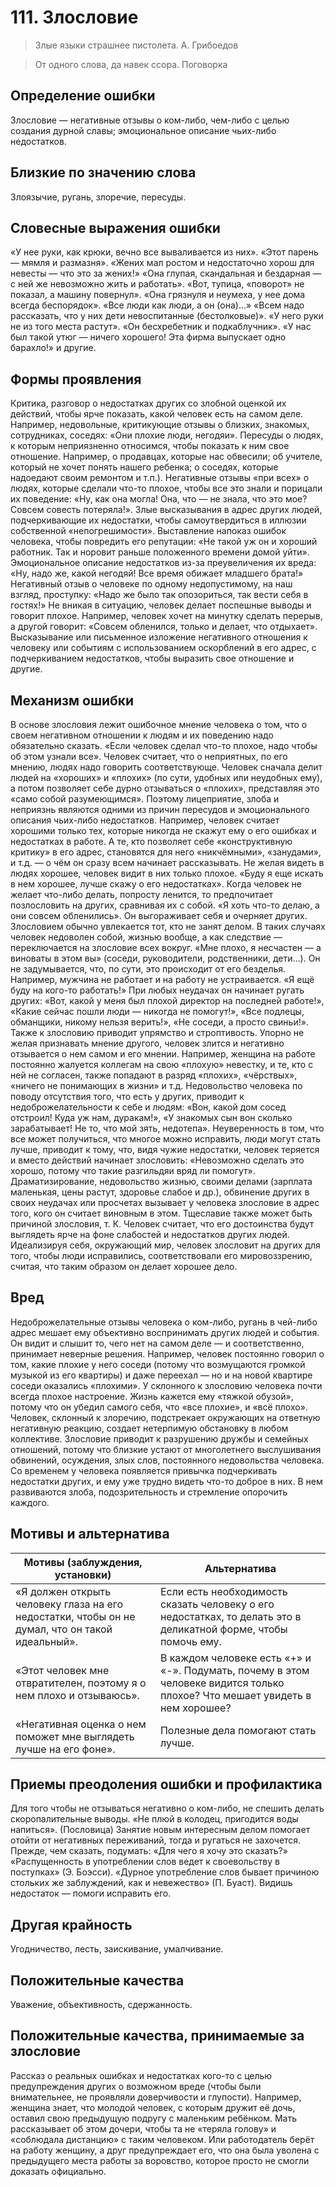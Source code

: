 # 111. Злословие
>Злые языки страшнее пистолета.
А. Грибоедов

>От одного слова, да навек ссора.
Поговорка

## Определение ошибки
Злословие — негативные отзывы о ком-либо, чем-либо с целью создания дурной славы; эмоциональное описание чьих-либо недостатков.

## Близкие по значению слова
Злоязычие, ругань, злоречие, пересуды.

## Словесные выражения ошибки
«У нее руки, как крюки, вечно все вываливается из них».
«Этот парень — мямля и размазня».
«Жених мал ростом и недостаточно хорош для невесты — что это за жених!»
«Она глупая, скандальная и бездарная — с ней же невозможно жить и работать».
«Вот, тупица, «поворот» не показал, а машину повернул».
«Она грязнуля и неумеха, у нее дома всегда беспорядок».
«Все люди как люди, а он (она)...»
«Всем надо рассказать, что у них дети невоспитанные (бестолковые)».
«У него руки не из того места растут».
«Он бесхребетник и подкаблучник».
«У нас был такой утюг — ничего хорошего! Эта фирма выпускает одно барахло!» и другие.

## Формы проявления
Критика, разговор о недостатках других со злобной оценкой их действий, чтобы ярче показать, какой человек есть на самом деле. Например, недовольные, критикующие отзывы о близких, знакомых, сотрудниках, соседях: «Они плохие люди, негодяи».
Пересуды о людях, к которым неприязненно относимся, чтобы показать к ним свое отношение. Например, о продавцах, которые нас обвесили; об учителе, который не хочет понять нашего ребенка; о соседях, которые надоедают своим ремонтом и т.п.).
Негативные отзывы «при всех» о людях, которые сделали что-то плохое, чтобы все это знали и порицали их поведение: «Ну, как она могла! Она, что — не знала, что это мое? Совсем совесть потеряла!».
Злые высказывания в адрес других людей, подчеркивающие их недостатки, чтобы самоутвердиться в иллюзии собственной «непогрешимости».
Выставление напоказ ошибок человека, чтобы повредить его репутации: «Не такой уж он и хороший работник. Так и норовит раньше положенного времени домой уйти».
Эмоциональное описание недостатков из-за преувеличения их вреда: «Ну, надо же, какой негодяй! Все время обижает младшего брата!»
Негативный отзыв о человеке по одному недопустимому, на наш взгляд, проступку: «Надо же было так опозориться, так вести себя в гостях!»
Не вникая в ситуацию, человек делает поспешные выводы и говорит плохое. Например, человек хочет на минутку сделать перерыв, а другой говорит: «Совсем обленился, только и делает, что отдыхает».
Высказывание или письменное изложение негативного отношения к человеку или событиям с использованием оскорблений в его адрес, с подчеркиванием недостатков, чтобы выразить свое отношение и другие.

## Механизм ошибки
В основе злословия лежит ошибочное мнение человека о том, что о своем негативном отношении к людям и их поведению надо обязательно сказать. «Если человек сделал что-то плохое, надо чтобы об этом узнали все». Человек считает, что о неприятных, по его мнению, людях надо говорить соответствующе. Человек сначала делит людей на «хороших» и «плохих» (по сути, удобных или неудобных ему), а потом позволяет себе дурно отзываться о «плохих», представляя это «само собой разумеющимся». Поэтому лицеприятие, злоба и неприязнь являются одними из причин пересудов и эмоционального описания чьих-либо недостатков. Например, человек считает хорошими только тех, которые никогда не скажут ему о его ошибках и недостатках в работе. А те, кто позволяет себе «конструктивную критику» в его адрес, становятся для него «никчёмными», «занудами», и т.д. — о чём он сразу всем начинает рассказывать.
Не желая видеть в людях хорошее, человек видит в них только плохое. «Буду я еще искать в нем хорошее, лучше скажу о его недостатках».
Когда человек не желает что-либо делать, попросту ленится, то предпочитает позлословить на других, сравнивая их с собой. «Я хоть что-то делаю, а они совсем обленились». Он выгораживает себя и очерняет других.
Злословием обычно увлекается тот, кто не занят делом. В таких случаях человек недоволен собой, жизнью вообще, а как следствие — переключается на злословие всех вокруг. «Мне плохо, я несчастен — а виноваты в этом вы» (соседи, руководители, родственники, дети...). Он не задумывается, что, по сути, это происходит от его безделья. Например, мужчина не работает и на работу не устраивается. «Я ещё буду на кого-то работать!» При любых неудачах он начинает ругать других: «Вот, какой у меня был плохой директор на последней работе!», «Какие сейчас пошли люди — никогда не помогут!», «Все подлецы, обманщики, никому нельзя верить!», «Не соседи, а просто свиньи!».
Также к злословию приводит упрямство и строптивость. Упорно не желая признавать мнение другого, человек злится и негативно отзывается о нем самом и его мнении. Например, женщина на работе постоянно жалуется коллегам на свою «плохую» невестку, и те, кто с ней не согласен, также попадают в разряд «плохих», «чёрствых», «ничего не понимающих в жизни» и т.д.
Недовольство человека по поводу отсутствия того, что есть у других, приводит к недоброжелательности к себе и людям: «Вон, какой дом сосед отстроил! Куда уж нам, дуракам!», «У знакомых сын вон сколько зарабатывает! Не то, что мой зять, недотепа».
Неуверенность в том, что все может получиться, что многое можно исправить, люди могут стать лучше, приводит к тому, что, видя чужие недостатки, человек теряется и вместо действий начинает злословить: «Невозможно сделать это хорошо, потому что такие разгильдяи вряд ли помогут».
Драматизирование, недовольство жизнью, своими делами (зарплата маленькая, цены растут, здоровье слабое и др.), обвинение других в своих неудачах или просчетах вызывает у человека злословие в адрес того, кого он считает виновным в этом.
Тщеславие также может быть причиной злословия, т. К. Человек считает, что его достоинства будут выглядеть ярче на фоне слабостей и недостатков других людей.
Идеализируя себя, окружающий мир, человек злословит на других для того, чтобы люди исправились, соответствовали его мировоззрению, считая, что таким образом он делает хорошее дело.

## Вред
Недоброжелательные отзывы человека о ком-либо, ругань в чей-либо адрес мешает ему объективно воспринимать других людей и события. Он видит и слышит то, чего нет на самом деле — и соответственно, принимает неверные решения. Например, человек постоянно говорил о том, какие плохие у него соседи (потому что возмущаются громкой музыкой из его квартиры) и даже переехал — но и на новой квартире соседи оказались «плохими».
У склонного к злословию человека почти всегда плохое настроение. Жизнь кажется ему «тяжкой обузой», потому что он убедил самого себя, что «все плохие», и «всё плохо».
Человек, склонный к злоречию, подстрекает окружающих на ответную негативную реакцию, создает нетерпимую обстановку в любом коллективе.
Злословие приводит к разрушению дружбы и семейных отношений, потому что близкие устают от многолетнего выслушивания обвинений, осуждения, злых слов, постоянного недовольства человека.
Со временем у человека появляется привычка подчеркивать недостатки других, и ему уже трудно видеть что-то доброе в них. В нем развиваются злоба, подозрительность и стремление опорочить каждого.

## Мотивы и альтернатива
Мотивы (заблуждения, установки) | Альтернатива
---|---
«Я должен открыть человеку глаза на его недостатки, чтобы он не думал, что он такой идеальный».	| Если есть необходимость сказать человеку о его недостатках, то делать это в деликатной форме, чтобы помочь ему.
«Этот человек мне отвратителен, поэтому я о нем плохо и отзываюсь».	| В каждом человеке есть «+» и «-». Подумать, почему в этом человеке видится только плохое? Что мешает увидеть в нем хорошее?
«Негативная оценка о нем поможет мне выглядеть лучше на его фоне».	| Полезные дела помогают стать лучше.

## Приемы преодоления ошибки и профилактика
Для того чтобы не отзываться негативно о ком-либо, не спешить делать скоропалительные выводы. «Не плюй в колодец, пригодится воды напиться». (Пословица)
Занятие новым интересным делом помогает отойти от негативных переживаний, тогда и ругаться не захочется.
Прежде, чем сказать, подумать: «Для чего я хочу это сказать?» «Распущенность в употреблении слов ведет к своевольству в поступках» (Э. Боэсси).
«Дурное употребление слов бывает причиною стольких же заблуждений, как и невежество» (П. Буаст).
Видишь недостаток — помоги исправить его.

## Другая крайность
Угодничество, лесть, заискивание, умалчивание.

## Положительные качества
Уважение, объективность, сдержанность.

## Положительные качества, принимаемые за злословие
Рассказ о реальных ошибках и недостатках кого-то с целью предупреждения других о возможном вреде (чтобы были внимательнее, не проявляли доверчивости и глупости). Например, женщина знает, что молодой человек, с которым дружит её дочь, оставил свою предыдущую подругу с маленьким ребёнком. Мать рассказывает об этом дочери, чтобы та не «теряла голову» и «соблюдала дистанцию» с таким человеком. Или работодатель берёт на работу женщину, а друг предупреждает его, что она была уволена с предыдущего места работы за воровство, которое просто не смогли доказать официально.
